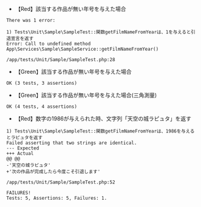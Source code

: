 - 【Red】該当する作品が無い年号を与えた場合

```
There was 1 error:

1) Tests\Unit\Sample\SampleTest::関数getFilmNameFromYearは、1を与えると引退宣言を返す
Error: Call to undefined method App\Services\Sample\SampleService::getFilmNameFromYear()

/app/tests/Unit/Sample/SampleTest.php:28
```

- 【Green】該当する作品が無い年号を与えた場合

```
OK (3 tests, 3 assertions)
```

- 【Green】該当する作品が無い年号を与えた場合(三角測量)

```
OK (4 tests, 4 assertions)
```

- 【Red】数字の1986が与えられた時、文字列「天空の城ラピュタ」を返す

```
1) Tests\Unit\Sample\SampleTest::関数getFilmNameFromYearは、1986を与えるとラピュタを返す
Failed asserting that two strings are identical.
--- Expected
+++ Actual
@@ @@
-'天空の城ラピュタ'
+'次の作品が完成したら今度こそ引退します'

/app/tests/Unit/Sample/SampleTest.php:52

FAILURES!
Tests: 5, Assertions: 5, Failures: 1.
```

